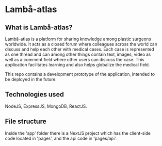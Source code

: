 # Lambå-atlas

## What is Lambå-atlas?
Lambå-atlas is a platform for sharing knowledge among plastic surgeons worldwide. It acts as a closed forum where colleagues across the world can discuss and help each other with medical cases. Each case is represented as one thread and can among other things contain text, images, video as well as a comment field where other users can discuss the case. This application facilitates learning and also helps globalize the medical field.

This repo contains a development prototype of the application, intended to be deployed in the future.

## Technologies used
NodeJS, ExpressJS, MongoDB, ReactJS.

## File structure
Inside the 'app' folder there is a NextJS project which has the client-side code located in 'pages', and the api code in 'pages/api'.
